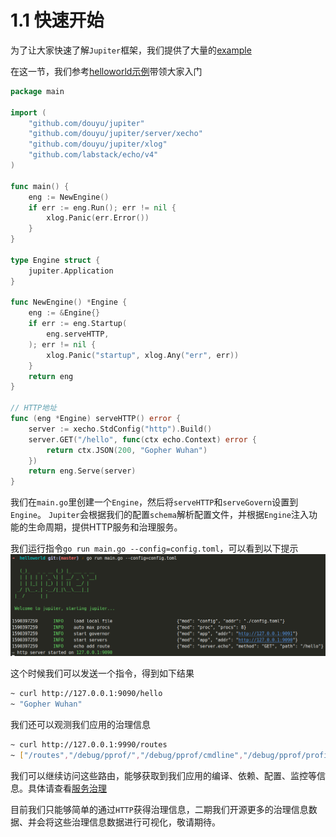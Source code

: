 # 1.1 快速开始

为了让大家快速了解``Jupiter``框架，我们提供了大量的[example](https://github.com/douyu/jupiter/example)

在这一节，我们参考[helloworld示例](https://github.com/douyu/jupiter/tree/master/example/helloworld)带领大家入门
```go
package main

import (
	"github.com/douyu/jupiter"
	"github.com/douyu/jupiter/server/xecho"
	"github.com/douyu/jupiter/xlog"
	"github.com/labstack/echo/v4"
)

func main() {
	eng := NewEngine()
	if err := eng.Run(); err != nil {
		xlog.Panic(err.Error())
	}
}

type Engine struct {
	jupiter.Application
}

func NewEngine() *Engine {
	eng := &Engine{}
	if err := eng.Startup(
		eng.serveHTTP,
	); err != nil {
		xlog.Panic("startup", xlog.Any("err", err))
	}
	return eng
}

// HTTP地址
func (eng *Engine) serveHTTP() error {
	server := xecho.StdConfig("http").Build()
	server.GET("/hello", func(ctx echo.Context) error {
		return ctx.JSON(200, "Gopher Wuhan")
	})
	return eng.Serve(server)
}
```

我们在``main.go``里创建一个``Engine``，然后将``serveHTTP``和``serveGovern``设置到``Engine``。
``Jupiter``会根据我们的配置``schema``解析配置文件，并根据``Engine``注入功能的生命周期，提供HTTP服务和治理服务。

我们运行指令``go run main.go --config=config.toml``，可以看到以下提示
![image](../static/jupiter/helloworld.png)

这个时候我们可以发送一个指令，得到如下结果
```bash
~ curl http://127.0.0.1:9090/hello
~ "Gopher Wuhan"
```

我们还可以观测我们应用的治理信息
```bash
~ curl http://127.0.0.1:9990/routes
~ ["/routes","/debug/pprof/","/debug/pprof/cmdline","/debug/pprof/profile","/debug/pprof/symbol","/debug/pprof/trace","/modInfo","/configs","/status/code/list","/metrics"]
```

我们可以继续访问这些路由，能够获取到我们应用的编译、依赖、配置、监控等信息。具体请查看[服务治理](../jupiter/5.1governintro.md)

目前我们只能够简单的通过``HTTP``获得治理信息，二期我们开源更多的治理信息数据、并会将这些治理信息数据进行可视化，敬请期待。


